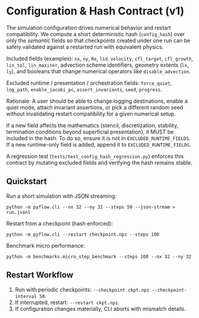 # Configuration & Hash Contract (v1)

The simulation configuration drives numerical behavior and restart
compatibility. We compute a short deterministic hash (`config_hash`) over only
the *semantic* fields so that checkpoints created under one run can be safely
validated against a restarted run with equivalent physics.

Included fields (examples): `nx`, `ny`, `Re`, `lid_velocity`, `cfl_target`,
`cfl_growth`, `lin_tol`, `lin_maxiter`, advection scheme identifiers,
geometry extents (`lx`, `ly`), and booleans that change numerical operators
like `disable_advection`.

Excluded runtime / presentation / orchestration fields: `force_quiet`,
`log_path`, `enable_jacobi_pc`, `assert_invariants`, `seed`, `progress`.

Rationale: A user should be able to change logging destinations, enable a
quiet mode, attach invariant assertions, or pick a different random seed
without invalidating restart compatibility for a given numerical setup.

If a new field affects the mathematics (stencil, discretization, stability,
termination conditions beyond superficial presentation), it MUST be included
in the hash. To do so, ensure it is not in `EXCLUDED_RUNTIME_FIELDS`. If a
new runtime-only field is added, append it to `EXCLUDED_RUNTIME_FIELDS`.

A regression test (`tests/test_config_hash_regression.py`) enforces this
contract by mutating excluded fields and verifying the hash remains stable.

## Quickstart

Run a short simulation with JSON streaming:

```
python -m pyflow.cli --nx 32 --ny 32 --steps 50 --json-stream > run.jsonl
```

Restart from a checkpoint (hash enforced):

```
python -m pyflow.cli --restart checkpoint.npz --steps 100
```

Benchmark micro performance:

```
python -m benchmarks.micro_step_benchmark --steps 100 --nx 32 --ny 32
```

## Restart Workflow
1. Run with periodic checkpoints: `--checkpoint ckpt.npz --checkpoint-interval 50`.
2. If interrupted, restart: `--restart ckpt.npz`.
3. If configuration changes materially, CLI aborts with mismatch details.


